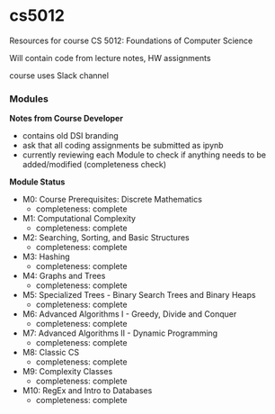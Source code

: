 # cs5012

Resources for course CS 5012: Foundations of Computer Science 

Will contain code from lecture notes, HW assignments

course uses Slack channel

### Modules

**Notes from Course Developer**
- contains old DSI branding
- ask that all coding assignments be submitted as ipynb
- currently reviewing each Module to check if anything needs to be added/modified (completeness check)

**Module Status**

- M0: Course Prerequisites: Discrete Mathematics
  - completeness: complete
- M1: Computational Complexity
  - completeness: complete
- M2: Searching, Sorting, and Basic Structures
  - completeness: complete
- M3: Hashing
  - completeness: complete
- M4: Graphs and Trees
  - completeness: complete
- M5: Specialized Trees - Binary Search Trees and Binary Heaps
  - completeness: complete
- M6: Advanced Algorithms I - Greedy, Divide and Conquer
  - completeness: complete
- M7: Advanced Algorithms II - Dynamic Programming
  - completeness: complete
- M8: Classic CS
  - completeness: complete
- M9: Complexity Classes
  - completeness: complete
- M10: RegEx and Intro to Databases  
  - completeness: complete
